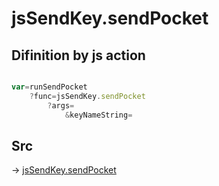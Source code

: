 # jsSendKey.sendPocket

## Difinition by js action

```js.js

var=runSendPocket
	?func=jsSendKey.sendPocket
		?args=
			&keyNameString=
```

## Src

-> [jsSendKey.sendPocket](https://github.com/puutaro/CommandClick/blob/master/app/src/main/java/com/puutaro/commandclick/fragment_lib/terminal_fragment/js_interface/JsSendKey.kt#L22)


